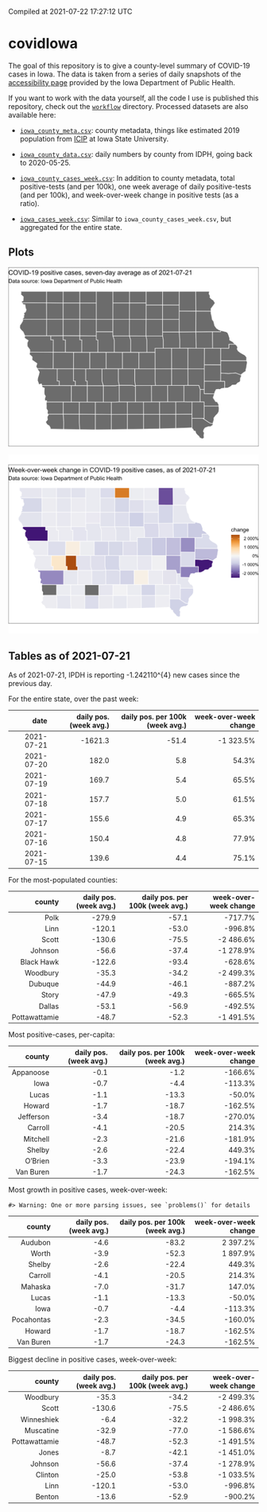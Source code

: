 Compiled at 2021-07-22 17:27:12 UTC

<!-- README.md is generated from README.Rmd. Please edit that file -->

# covidIowa

<!-- badges: start -->

<!-- badges: end -->

The goal of this repository is to give a county-level summary of
COVID-19 cases in Iowa. The data is taken from a series of daily
snapshots of the [accessibility
page](https://coronavirus.iowa.gov/pages/access) provided by the Iowa
Department of Public Health.

If you want to work with the data yourself, all the code I use is
published this repository, check out the [`workflow`](workflow)
directory. Processed datasets are also available here:

  - [`iowa_county_meta.csv`](https://raw.githubusercontent.com/ijlyttle/covidIowa/master/workflow/data/99-publish/iowa_county_meta.csv):
    county metadata, things like estimated 2019 population from
    [ICIP](https://www.icip.iastate.edu/tables/population/counties-estimates)
    at Iowa State University.

  - [`iowa_county_data.csv`](https://raw.githubusercontent.com/ijlyttle/covidIowa/master/workflow/data/99-publish/iowa_county_data.csv):
    daily numbers by county from IDPH, going back to 2020-05-25.

  - [`iowa_county_cases_week.csv`](https://raw.githubusercontent.com/ijlyttle/covidIowa/master/workflow/data/99-publish/iowa_county_data.csv):
    In addition to county metadata, total positive-tests (and per 100k),
    one week average of daily positive-tests (and per 100k), and
    week-over-week change in positive tests (as a ratio).

  - [`iowa_cases_week.csv`](https://raw.githubusercontent.com/ijlyttle/covidIowa/master/workflow/data/99-publish/iowa_cases_week.csv):
    Similar to `iowa_county_cases_week.csv`, but aggregated for the
    entire state.

## Plots

![](workflow/data/99-publish/iowa_cases.png)

![](workflow/data/99-publish/iowa_change.png)

## Tables as of 2021-07-21

As of 2021-07-21, IPDH is reporting -1.242110^{4} new cases since the
previous day.

For the entire state, over the past week:

|       date | daily pos. (week avg.) | daily pos. per 100k (week avg.) | week-over-week change |
| ---------: | ---------------------: | ------------------------------: | --------------------: |
| 2021-07-21 |               \-1621.3 |                          \-51.4 |            \-1 323.5% |
| 2021-07-20 |                  182.0 |                             5.8 |                 54.3% |
| 2021-07-19 |                  169.7 |                             5.4 |                 65.5% |
| 2021-07-18 |                  157.7 |                             5.0 |                 61.5% |
| 2021-07-17 |                  155.6 |                             4.9 |                 65.3% |
| 2021-07-16 |                  150.4 |                             4.8 |                 77.9% |
| 2021-07-15 |                  139.6 |                             4.4 |                 75.1% |

For the most-populated counties:

|        county | daily pos. (week avg.) | daily pos. per 100k (week avg.) | week-over-week change |
| ------------: | ---------------------: | ------------------------------: | --------------------: |
|          Polk |                \-279.9 |                          \-57.1 |              \-717.7% |
|          Linn |                \-120.1 |                          \-53.0 |              \-996.8% |
|         Scott |                \-130.6 |                          \-75.5 |            \-2 486.6% |
|       Johnson |                 \-56.6 |                          \-37.4 |            \-1 278.9% |
|    Black Hawk |                \-122.6 |                          \-93.4 |              \-628.6% |
|      Woodbury |                 \-35.3 |                          \-34.2 |            \-2 499.3% |
|       Dubuque |                 \-44.9 |                          \-46.1 |              \-887.2% |
|         Story |                 \-47.9 |                          \-49.3 |              \-665.5% |
|        Dallas |                 \-53.1 |                          \-56.9 |              \-492.5% |
| Pottawattamie |                 \-48.7 |                          \-52.3 |            \-1 491.5% |

Most positive-cases, per-capita:

|    county | daily pos. (week avg.) | daily pos. per 100k (week avg.) | week-over-week change |
| --------: | ---------------------: | ------------------------------: | --------------------: |
| Appanoose |                  \-0.1 |                           \-1.2 |              \-166.6% |
|      Iowa |                  \-0.7 |                           \-4.4 |              \-113.3% |
|     Lucas |                  \-1.1 |                          \-13.3 |               \-50.0% |
|    Howard |                  \-1.7 |                          \-18.7 |              \-162.5% |
| Jefferson |                  \-3.4 |                          \-18.7 |              \-270.0% |
|   Carroll |                  \-4.1 |                          \-20.5 |                214.3% |
|  Mitchell |                  \-2.3 |                          \-21.6 |              \-181.9% |
|    Shelby |                  \-2.6 |                          \-22.4 |                449.3% |
|   O’Brien |                  \-3.3 |                          \-23.9 |              \-194.1% |
| Van Buren |                  \-1.7 |                          \-24.3 |              \-162.5% |

Most growth in positive cases, week-over-week:

    #> Warning: One or more parsing issues, see `problems()` for details

|     county | daily pos. (week avg.) | daily pos. per 100k (week avg.) | week-over-week change |
| ---------: | ---------------------: | ------------------------------: | --------------------: |
|    Audubon |                  \-4.6 |                          \-83.2 |              2 397.2% |
|      Worth |                  \-3.9 |                          \-52.3 |              1 897.9% |
|     Shelby |                  \-2.6 |                          \-22.4 |                449.3% |
|    Carroll |                  \-4.1 |                          \-20.5 |                214.3% |
|    Mahaska |                  \-7.0 |                          \-31.7 |                147.0% |
|      Lucas |                  \-1.1 |                          \-13.3 |               \-50.0% |
|       Iowa |                  \-0.7 |                           \-4.4 |              \-113.3% |
| Pocahontas |                  \-2.3 |                          \-34.5 |              \-160.0% |
|     Howard |                  \-1.7 |                          \-18.7 |              \-162.5% |
|  Van Buren |                  \-1.7 |                          \-24.3 |              \-162.5% |

Biggest decline in positive cases, week-over-week:

|        county | daily pos. (week avg.) | daily pos. per 100k (week avg.) | week-over-week change |
| ------------: | ---------------------: | ------------------------------: | --------------------: |
|      Woodbury |                 \-35.3 |                          \-34.2 |            \-2 499.3% |
|         Scott |                \-130.6 |                          \-75.5 |            \-2 486.6% |
|    Winneshiek |                  \-6.4 |                          \-32.2 |            \-1 998.3% |
|     Muscatine |                 \-32.9 |                          \-77.0 |            \-1 586.6% |
| Pottawattamie |                 \-48.7 |                          \-52.3 |            \-1 491.5% |
|         Jones |                  \-8.7 |                          \-42.1 |            \-1 451.0% |
|       Johnson |                 \-56.6 |                          \-37.4 |            \-1 278.9% |
|       Clinton |                 \-25.0 |                          \-53.8 |            \-1 033.5% |
|          Linn |                \-120.1 |                          \-53.0 |              \-996.8% |
|        Benton |                 \-13.6 |                          \-52.9 |              \-900.2% |
